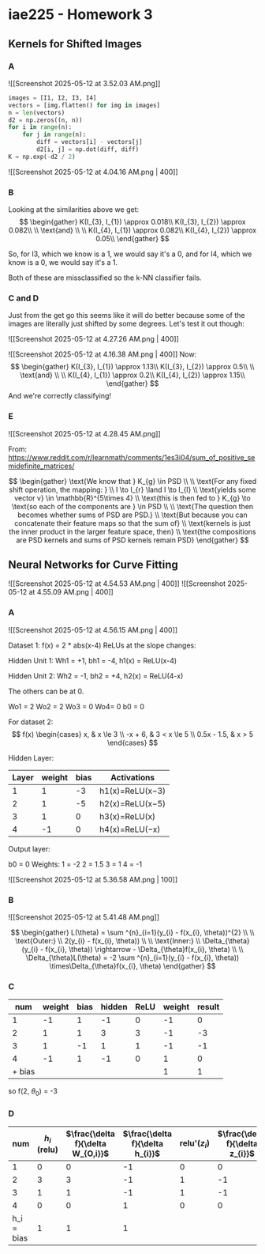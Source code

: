 # iae225 - Homework 3

## Kernels for Shifted Images
### A
![[Screenshot 2025-05-12 at 3.52.03 AM.png]]

```python
images = [I1, I2, I3, I4]
vectors = [img.flatten() for img in images]
n = len(vectors)
d2 = np.zeros((n, n))
for i in range(n):
    for j in range(n):
        diff = vectors[i] - vectors[j]
        d2[i, j] = np.dot(diff, diff)
K = np.exp(-d2 / 2)
```

![[Screenshot 2025-05-12 at 4.04.16 AM.png | 400]]

### B
Looking at the similarities above we get:
$$
\begin{gather}
K(I_{3}, I_{1}) \approx 0.018\\
K(I_{3}, I_{2}) \approx 0.082\\
\\ \text{and} \\ \\
K(I_{4}, I_{1}) \approx 0.082\\
K(I_{4}, I_{2}) \approx 0.05\\
\end{gather}
$$

So, for I3, which we know is a 1, we would say it's a 0, and for I4, which we know is a 0, we would say it's a 1. 

Both of these are missclassified so the k-NN classifier fails.

### C and D

Just from the get go this seems like it will do better because some of the images are literally just shifted by some degrees. Let's test it out though:

![[Screenshot 2025-05-12 at 4.27.26 AM.png | 400]]

![[Screenshot 2025-05-12 at 4.16.38 AM.png | 400]]
Now:
$$
\begin{gather}
K(I_{3}, I_{1}) \approx 1.13\\
K(I_{3}, I_{2}) \approx 0.5\\
\\ \text{and} \\ \\
K(I_{4}, I_{1}) \approx 0.2\\
K(I_{4}, I_{2}) \approx 1.15\\
\end{gather}
$$
And we're correctly classifying!

### E

![[Screenshot 2025-05-12 at 4.28.45 AM.png]]

From: https://www.reddit.com/r/learnmath/comments/1es3i04/sum_of_positive_semidefinite_matrices/ 

$$
\begin{gather}
\text{We know that } K_{g} \in PSD \\ \\
\text{For any fixed shift operation, the mapping: } \\
I \to I_{r} \land I \to I_{l} \\
\text{yields some vector v} \in \mathbb{R}^{5\times 4} \\ 
\text{this is then fed to } K_{g} \to \text{so each of the components are } \in PSD \\
\\
\text{The question then becomes whether sums of PSD are PSD.} \\
\text{But because you can concatenate their feature maps so that the sum of} \\ \text{kernels is just the inner product in the larger feature space, then} \\
\text{the compositions are PSD kernels and sums of PSD kernels remain PSD}
\end{gather}
$$

## Neural Networks for Curve Fitting

![[Screenshot 2025-05-12 at 4.54.53 AM.png | 400]]
![[Screenshot 2025-05-12 at 4.55.09 AM.png | 400]]
### A 
![[Screenshot 2025-05-12 at 4.56.15 AM.png | 400]]

Dataset 1: f(x) = 2 * abs(x-4)
ReLUs at the slope changes:

Hidden Unit 1:
Wh1 = +1, bh1 = -4, h1(x) = ReLU(x-4)

Hidden Unit 2:
Wh2 = -1, bh2 = +4, h2(x) = ReLU(4-x)

The others can be at 0.

Wo1 = 2
Wo2 = 2
Wo3 = 0
Wo4= 0
b0 = 0

For dataset 2:
$$
f(x)
\begin{cases}
x, & x \le 3 \\
-x + 6, & 3 < x \le 5 \\
0.5x - 1.5, & x > 5
\end{cases}
$$

Hidden Layer:

| Layer | weight | bias | Activations      |
| ----- | ------ | ---- | ---------------- |
| 1     | 1      | -3   | h1​(x)=ReLU(x−3) |
| 2     | 1      | -5   | h2​(x)=ReLU(x−5) |
| 3     | 1      | 0    | h3​(x)=ReLU(x)   |
| 4     | -1     | 0    | h4​(x)=ReLU(−x)  |
Output layer:

b0 = 0
Weights:
1 = -2
2 = 1.5
3 = 1
4 = -1

![[Screenshot 2025-05-12 at 5.36.58 AM.png | 100]]

### B

![[Screenshot 2025-05-12 at 5.41.48 AM.png]]

$$
\begin{gather}
L(\theta) = \sum ^{n}_{i=1}(y_{i} - f(x_{i}, \theta))^{2} \\ \\
\text{Outer:} \\
2(y_{i} - f(x_{i}, \theta)) \\ \\
\text{Inner:} \\
\Delta_{\theta}(y_{i} - f(x_{i}, \theta)) \rightarrow - \Delta_{\theta}f(x_{i}, \theta) \\
\\
\Delta_{\theta}L(\theta) = -2 \sum ^{n}_{i=1}(y_{i} - f(x_{i}, \theta)) \times\Delta_{\theta}f(x_{i}, \theta)
\end{gather}
$$

### C

| num    | weight | bias | hidden | ReLU | weight | result |
| ------ | ------ | ---- | ------ | ---- | ------ | ------ |
| 1      | -1     | 1    | -1     | 0    | -1     | 0      |
| 2      | 1      | 1    | 3      | 3    | -1     | -3     |
| 3      | 1      | -1   | 1      | 1    | -1     | -1     |
| 4      | -1     | 1    | -1     | 0    | 1      | 0      |
| + bias |        |      |        |      | 1      | 1      |
so f(2, $\theta_{0}$) = -3

### D

| num        | $h_{i}$ (relu) | $\frac{\delta f}{\delta W_{O,i}}$ | $\frac{\delta f}{\delta h_{i}}$ | relu'($z_{i}$) | $\frac{\delta f}{\delta z_{i}}$ | $\frac{\delta z_{i}}{\delta W_{H,i}=x}$ | **$\frac{\delta f}{\delta W_{H,i}}$** | **$\frac{\delta f}{\delta b_{H,i}}$** |
| ---------- | -------------- | --------------------------------- | ------------------------------- | -------------- | ------------------------------- | --------------------------------------- | --------------------------------- | --------------------------------- |
| 1          | 0              | 0                                 | -1                              | 0              | 0                               | 2                                       | **0**                                 | **0**                                 |
| 2          | 3              | 3                                 | -1                              | 1              | -1                              | 2                                       | **-2**                                | **-1**                                |
| 3          | 1              | 1                                 | -1                              | 1              | -1                              | 2                                       | **-2**                                | **-1**                                |
| 4          | 0              | 0                                 | 1                               | 0              | 0                               | 2                                       | **0**                                 | **0**                                 |
| h_i = bias | 1              | 1                                 | 1                               |                |                                 |                                         |                                   |                                   |
## 